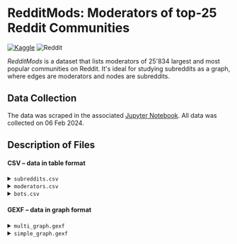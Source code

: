# RedditMods: Moderators of top-25 Reddit Communities

<a href="https://www.kaggle.com/datasets/gingerbadger/reddit-moderators-top-25k-subreddits/data" rel="Kaggle dataset">![Kaggle](https://img.shields.io/badge/Kaggle-035a7d?style=for-the-badge&logo=kaggle&logoColor=white)</a> ![Reddit](https://img.shields.io/badge/Reddit-%23FF4500.svg?style=for-the-badge&logo=Reddit&logoColor=white)

_RedditMods_ is a dataset that lists moderators of 25'834 largest and most popular communities on Reddit. It's ideal for studying subreddits as a graph, where edges are moderators and nodes are subreddits.

## Data Collection

The data was scraped in the associated [Jupyter Notebook](code/reddit-mods-db.ipynb). All data was collected on 06 Feb 2024.

## Description of Files

#### CSV – data in table format

<details>
<summary><code>subreddits.csv</code></summary></br>
Contains 25K subreddits from [Reddit's Top](www.reddit.com/best/communities/1/), combined with the [list](http://www.reddit.com/subreddits/) of Reddit's most popular communities. The two lists are not identical, as described in the Jupyter notebook. The headers are:

* `name`: Name of subreddit
* `n_members`: Number of members
</details>

<details>
<summary><code>moderators.csv</code></summary></br>
Each row describes a subreddit-moderator pair:

* `subreddit`: Name of subreddit
* `moderator`: Username of moderator

I used a very simple procedure to filter out auto-moderators: (1) a short list of known bots (e.g. `u/AutoModerator`), (2) username starts or ends with `bot`.

*IMPORTANT:* An additional procedure to identify and remove bots might be necessary. For example, one could remove all accounts that moderate >100 communities.
</details>

<details>
<summary><code>bots.csv</code></summary></br>
List of moderators that were identified as bots  by the primitive procedure, described in the previous section. These accounts were already removed from `moderators.csv`.

* `name`: Username of bot
</details>

#### GEXF – data in graph format

<details>
<summary><code>multi_graph.gexf</code></summary></br>
  A multigraph where nodes are subreddits and edges are moderators. Both nodes and edges carry labels. A pair of nodes is connected by an edge, if the associated subreddits have a moderator in common. If they share two or more moderators, they will be connected by multiple edges. 
</details>

<details>
<summary><code>simple_graph.gexf</code></summary></br>
  A multigraph where nodes are subreddits and edges are moderators. Unlike `multi_graph.gexf`, here a pair of subreddits is connected by at most a single edge. Each edge carries an addition property, called `weight`, which reflected how many moderators there are in common. An edge label is a list of all moderators in common, separated by commas.
</details>




